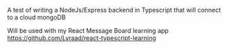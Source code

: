 A test of writing a NodeJs/Express backend in Typescript that will connect to a cloud mongoDB

Will be used with my React Message Board learning app
https://github.com/Lyraad/react-typescript-learning
